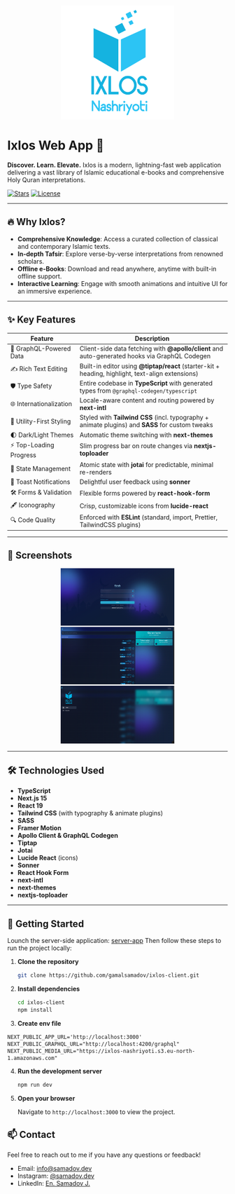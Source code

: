 <p align="center">
  <img src="./public/assets/logo/logo.png" alt="Logo" width="260" />
</p>

# Ixlos Web App 🚀

**Discover. Learn. Elevate.** Ixlos is a modern, lightning-fast web application delivering a vast library of Islamic educational e-books and comprehensive Holy Quran interpretations.

[![Stars](https://img.shields.io/github/stars/gamalsamadov/portfolio?style=social)](https://github.com/gamalsamadov/ixlos-client/stargazers) [![License](https://img.shields.io/github/license/gamalsamadov/ixlos-client)](https://github.com/gamalsamadov/ixlos-client/blob/main/LICENSE)

---

## 🔥 Why Ixlos?

- **Comprehensive Knowledge**: Access a curated collection of classical and contemporary Islamic texts.
- **In-depth Tafsir**: Explore verse-by-verse interpretations from renowned scholars.
- **Offline e-Books**: Download and read anywhere, anytime with built-in offline support.
- **Interactive Learning**: Engage with smooth animations and intuitive UI for an immersive experience.

---

## ✨ Key Features

| Feature                         | Description                                                                                       |
|---------------------------------|---------------------------------------------------------------------------------------------------|
| 🚀 GraphQL-Powered Data         | Client-side data fetching with **@apollo/client** and auto-generated hooks via GraphQL Codegen    |
| ✍️ Rich Text Editing            | Built-in editor using **@tiptap/react** (starter-kit + heading, highlight, text-align extensions)|
| 🛡️ Type Safety                  | Entire codebase in **TypeScript** with generated types from `@graphql-codegen/typescript`         |
| 🌐 Internationalization         | Locale-aware content and routing powered by **next-intl**                                         |
| 🎨 Utility-First Styling        | Styled with **Tailwind CSS** (incl. typography + animate plugins) and **SASS** for custom tweaks  |
| 🌓 Dark/Light Themes            | Automatic theme switching with **next-themes**                                                    |
| ⚡ Top-Loading Progress         | Slim progress bar on route changes via **nextjs-toploader**                                       |
| 🧠 State Management             | Atomic state with **jotai** for predictable, minimal re-renders                                   |
| 🔔 Toast Notifications          | Delightful user feedback using **sonner**                                                          |
| 🛠️ Forms & Validation           | Flexible forms powered by **react-hook-form**                                                     |
| 🖋️ Iconography                  | Crisp, customizable icons from **lucide-react**                                                   |
| 🔍 Code Quality                  | Enforced with **ESLint** (standard, import, Prettier, TailwindCSS plugins)                        |

---

## 🎨 Screenshots

<p align="center">
  <img src="./screenshots/auth-page.png" alt="Auth Page" width="260" />
  <img src="./screenshots/quran-tafsir.png" alt="Quran Tafsir" width="260" />
  <img src="./screenshots/sidebar.png" alt="Sidebar" width="260" />
</p>

---

## 🛠️ Technologies Used

- **TypeScript**
- **Next.js 15**
- **React 19**
- **Tailwind CSS** (with typography & animate plugins)
- **SASS**
- **Framer Motion**
- **Apollo Client & GraphQL Codegen**
- **Tiptap**
- **Jotai**
- **Lucide React** (icons)
- **Sonner**
- **React Hook Form**
- **next-intl**
- **next-themes**
- **nextjs-toploader**

---

## 🚀 Getting Started

Lounch the server-side application: [server-app](https://github.com/GamalSamadov/ixlos-server)
Then follow these steps to run the project locally:

1. **Clone the repository**

   ```bash
   git clone https://github.com/gamalsamadov/ixlos-client.git
   ```

2. **Install dependencies**

   ```bash
   cd ixlos-client
   npm install
   ```

3. **Create env file**
```
NEXT_PUBLIC_APP_URL='http://localhost:3000'
NEXT_PUBLIC_GRAPHQL_URL="http://localhost:4200/graphql"
NEXT_PUBLIC_MEDIA_URL="https://ixlos-nashriyoti.s3.eu-north-1.amazonaws.com"
```

4. **Run the development server**

   ```bash
   npm run dev
   ```

5. **Open your browser**

   Navigate to `http://localhost:3000` to view the project.

## 📫 Contact

Feel free to reach out to me if you have any questions or feedback!

- Email: info@samadov.dev
- Instagram: [@samadov.dev](https://www.instagram.com/janob.dev/)
- LinkedIn: [En. Samadov J.](https://linkedin.com/in/gamalsamadov)
